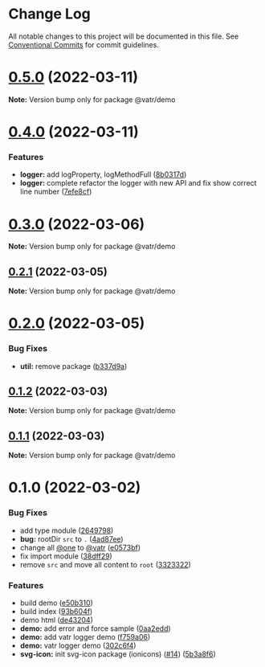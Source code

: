 # Change Log

All notable changes to this project will be documented in this file.
See [Conventional Commits](https://conventionalcommits.org) for commit guidelines.

# [0.5.0](https://github.com/AliMD/One/compare/v0.4.0...v0.5.0) (2022-03-11)

**Note:** Version bump only for package @vatr/demo





# [0.4.0](https://github.com/AliMD/One/compare/v0.3.0...v0.4.0) (2022-03-11)


### Features

* **logger:** add logProperty, logMethodFull ([8b0317d](https://github.com/AliMD/One/commit/8b0317db88ed73604a27935a3a30cd5c31cb0804))
* **logger:** complete refactor the logger with new API and fix show correct line number ([7efe8cf](https://github.com/AliMD/One/commit/7efe8cf0f566e148406f38fdd60fa3d747c9bc51))





# [0.3.0](https://github.com/AliMD/One/compare/v0.2.1...v0.3.0) (2022-03-06)

**Note:** Version bump only for package @vatr/demo





## [0.2.1](https://github.com/AliMD/One/compare/v0.2.0...v0.2.1) (2022-03-05)

**Note:** Version bump only for package @vatr/demo





# [0.2.0](https://github.com/AliMD/One/compare/v0.1.2...v0.2.0) (2022-03-05)


### Bug Fixes

* **util:** remove package ([b337d9a](https://github.com/AliMD/One/commit/b337d9a97c8f73c2a87e722b23a50718321d1648))





## [0.1.2](https://github.com/AliMD/One/compare/v0.1.1...v0.1.2) (2022-03-03)

**Note:** Version bump only for package @vatr/demo





## [0.1.1](https://github.com/AliMD/One/compare/v0.1.0...v0.1.1) (2022-03-03)

**Note:** Version bump only for package @vatr/demo





# 0.1.0 (2022-03-02)


### Bug Fixes

* add type module ([2649798](https://github.com/AliMD/One/commit/2649798c752138742cbdd14ee78768daa26f5b5a))
* **bug:** rootDir `src` to `.` ([4ad87ee](https://github.com/AliMD/One/commit/4ad87ee4a84b80afe563db5d42671ec9624ffce3))
* change all [@one](https://github.com/one) to [@vatr](https://github.com/vatr) ([e0573bf](https://github.com/AliMD/One/commit/e0573bf8b55c9e25bad3f7b407cc2c3d509f36d3))
* fix import module ([38dff29](https://github.com/AliMD/One/commit/38dff29a99e21f75f35be31bc11fb84e1f9d4a55))
* remove `src` and move all content to `root` ([3323322](https://github.com/AliMD/One/commit/33233220ed576f30249aa1197105219b62c65945))


### Features

* build demo ([e50b310](https://github.com/AliMD/One/commit/e50b3106f428a2a11cc0d960970017d564caa017))
* build index ([93b604f](https://github.com/AliMD/One/commit/93b604f44d43eedec5df1dd47ad84b96a99ed9b7))
* demo html ([de43204](https://github.com/AliMD/One/commit/de432043c1b46f2c8f0d9c4f46580b31f3eee066))
* **demo:** add error and force sample ([0aa2edd](https://github.com/AliMD/One/commit/0aa2edd896b417ea79a249f3332ad629e80a17fa))
* **demo:** add vatr logger demo ([f759a06](https://github.com/AliMD/One/commit/f759a06f65545d3589a136f2b9a553dfdb1f2af2))
* **demo:** vatr logger demo ([302c6f4](https://github.com/AliMD/One/commit/302c6f46fcc00796e6c030c6fe98a6c2b9f21d04))
* **svg-icon:** init svg-icon package (ionicons) ([#14](https://github.com/AliMD/One/issues/14)) ([5b3a8f6](https://github.com/AliMD/One/commit/5b3a8f67f5676e0a2139cfa30b60666190c991cf))

